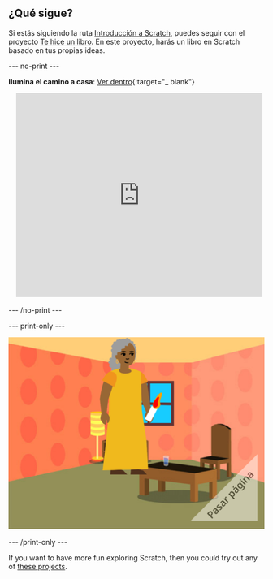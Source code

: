 ## ¿Qué sigue?

Si estás siguiendo la ruta [Introducción a Scratch](https://projects.raspberrypi.org/en/pathway/scratch-intro), puedes seguir con el proyecto [Te hice un libro](https://projects.raspberrypi.org/en/projects/i-made-you-a-book). En este proyecto, harás un libro en Scratch basado en tus propias ideas.

--- no-print ---

**Ilumina el camino a casa**: [Ver dentro](https://scratch.mit.edu/projects/499860786/editor){:target="_ blank"}
<div class="scratch-preview" style="margin-left: 15px;">
  <iframe allowtransparency="true" width="485" height="402" src="https://scratch.mit.edu/projects/embed/499860786/?autostart=false" frameborder="0"></iframe>
</div>

--- /no-print ---

--- print-only ---

![An 'I made you a book' project.](images/book-cover.png)

--- /print-only ---

If you want to have more fun exploring Scratch, then you could try out any of [these projects](https://projects.raspberrypi.org/en/projects?software%5B%5D=scratch&curriculum%5B%5D=%201).


